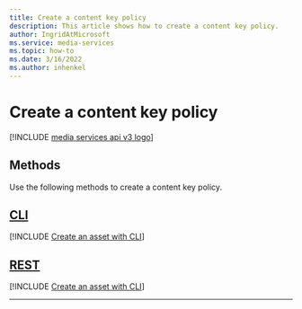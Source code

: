 ```yaml
---
title: Create a content key policy
description: This article shows how to create a content key policy.
author: IngridAtMicrosoft
ms.service: media-services
ms.topic: how-to
ms.date: 3/16/2022
ms.author: inhenkel
---
```


# Create a content key policy

[!INCLUDE [media services api v3 logo](./includes/v3-hr.md)]

## Methods

Use the following methods to create a content key policy.

## [CLI](#tab/cli/)

[!INCLUDE [Create an asset with CLI](includes/task-create-content-key-policy-cli.md)]

## [REST](#tab/rest/)

[!INCLUDE [Create an asset with CLI](includes/task-create-content-key-policy-rest.md)]

---
